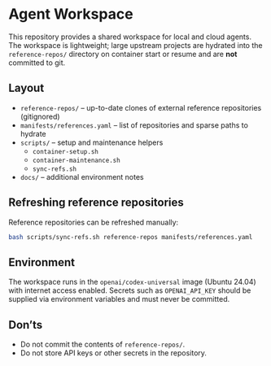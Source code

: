 # Agent Workspace

This repository provides a shared workspace for local and cloud agents.  The
workspace is lightweight; large upstream projects are hydrated into the
`reference-repos/` directory on container start or resume and are **not**
committed to git.

## Layout

- `reference-repos/` – up-to-date clones of external reference repositories
  (gitignored)
- `manifests/references.yaml` – list of repositories and sparse paths to hydrate
- `scripts/` – setup and maintenance helpers
  - `container-setup.sh`
  - `container-maintenance.sh`
  - `sync-refs.sh`
- `docs/` – additional environment notes

## Refreshing reference repositories

Reference repositories can be refreshed manually:

```bash
bash scripts/sync-refs.sh reference-repos manifests/references.yaml
```

## Environment

The workspace runs in the `openai/codex-universal` image (Ubuntu 24.04) with
internet access enabled.  Secrets such as `OPENAI_API_KEY` should be supplied via
environment variables and must never be committed.

## Don’ts

- Do not commit the contents of `reference-repos/`.
- Do not store API keys or other secrets in the repository.

